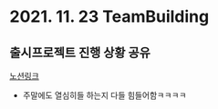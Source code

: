 # 2021. 11. 23 TeamBuilding

## 출시프로젝트 진행 상황 공유
[노션링크](https://gookbobhenry.notion.site/02b59a8b475f40e2a201121da53d62d6)
- 주말에도 열심히들 하는지 다들 힘들어함ㅋㅋㅋㅋ
